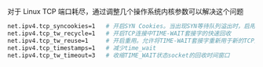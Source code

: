 对于 Linux TCP 端口耗尽，通过调整几个操作系统内核参数可以解决这个问题

```bash
net.ipv4.tcp_syncookies=1   # 开启SYN Cookies。当出现SYN等待队列溢出时，启用cookie来处理，可防范少量的SYN攻击
net.ipv4.tcp_tw_recycle=1   # 开启TCP连接中TIME-WAIT套接字的快速回收
net.ipv4.tcp_tw_reuse=1     # 开启重用。允许将TIME-WAIT套接字重新用于新的TCP连接
net.ipv4.tcp_timestamps=1   # 减少time_wait
net.ipv4.tcp_tw_timeout=3   # 收缩TIME_WAIT状态socket的回收时间窗口
```

